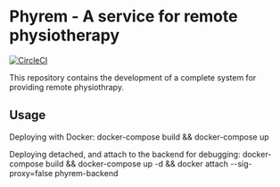 # **Phyrem** - A service for remote physiotherapy

[![CircleCI](https://circleci.com/gh/LuisCor/MastersThesis.svg?style=svg&circle-token=2541639b24bfe3a5e2af3aecc28ac7cf53073dc6)](https://circleci.com/gh/LuisCor/MastersThesis/?branch=master)


This repository contains the development of a complete system for providing remote physiothrapy.

## Usage
Deploying with Docker:
  docker-compose build && docker-compose up

Deploying detached, and attach to the backend for debugging:
  docker-compose build && docker-compose up -d && docker attach --sig-proxy=false phyrem-backend